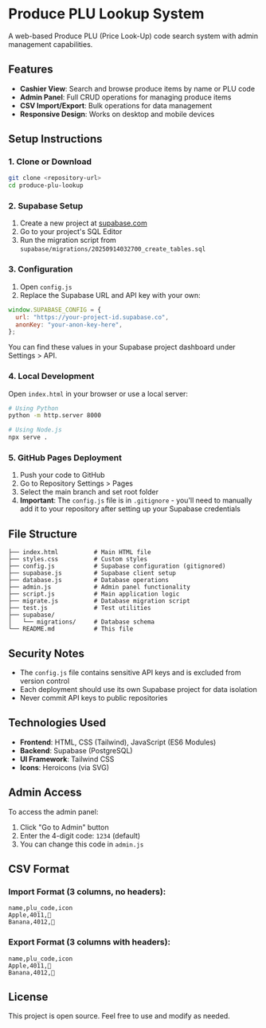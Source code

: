 # Produce PLU Lookup System

A web-based Produce PLU (Price Look-Up) code search system with admin management capabilities.

## Features

- **Cashier View**: Search and browse produce items by name or PLU code
- **Admin Panel**: Full CRUD operations for managing produce items
- **CSV Import/Export**: Bulk operations for data management
- **Responsive Design**: Works on desktop and mobile devices

## Setup Instructions

### 1. Clone or Download

```bash
git clone <repository-url>
cd produce-plu-lookup
```

### 2. Supabase Setup

1. Create a new project at [supabase.com](https://supabase.com)
2. Go to your project's SQL Editor
3. Run the migration script from `supabase/migrations/20250914032700_create_tables.sql`

### 3. Configuration

1. Open `config.js`
2. Replace the Supabase URL and API key with your own:

```javascript
window.SUPABASE_CONFIG = {
  url: "https://your-project-id.supabase.co",
  anonKey: "your-anon-key-here",
};
```

You can find these values in your Supabase project dashboard under Settings > API.

### 4. Local Development

Open `index.html` in your browser or use a local server:

```bash
# Using Python
python -m http.server 8000

# Using Node.js
npx serve .
```

### 5. GitHub Pages Deployment

1. Push your code to GitHub
2. Go to Repository Settings > Pages
3. Select the main branch and set root folder
4. **Important**: The `config.js` file is in `.gitignore` - you'll need to manually add it to your repository after setting up your Supabase credentials

## File Structure

```
├── index.html          # Main HTML file
├── styles.css          # Custom styles
├── config.js           # Supabase configuration (gitignored)
├── supabase.js         # Supabase client setup
├── database.js         # Database operations
├── admin.js            # Admin panel functionality
├── script.js           # Main application logic
├── migrate.js          # Database migration script
├── test.js             # Test utilities
├── supabase/
│   └── migrations/     # Database schema
└── README.md           # This file
```

## Security Notes

- The `config.js` file contains sensitive API keys and is excluded from version control
- Each deployment should use its own Supabase project for data isolation
- Never commit API keys to public repositories

## Technologies Used

- **Frontend**: HTML, CSS (Tailwind), JavaScript (ES6 Modules)
- **Backend**: Supabase (PostgreSQL)
- **UI Framework**: Tailwind CSS
- **Icons**: Heroicons (via SVG)

## Admin Access

To access the admin panel:

1. Click "Go to Admin" button
2. Enter the 4-digit code: `1234` (default)
3. You can change this code in `admin.js`

## CSV Format

### Import Format (3 columns, no headers):

```
name,plu_code,icon
Apple,4011,🍎
Banana,4012,🍌
```

### Export Format (3 columns with headers):

```
name,plu_code,icon
Apple,4011,🍎
Banana,4012,🍌
```

## License

This project is open source. Feel free to use and modify as needed.
